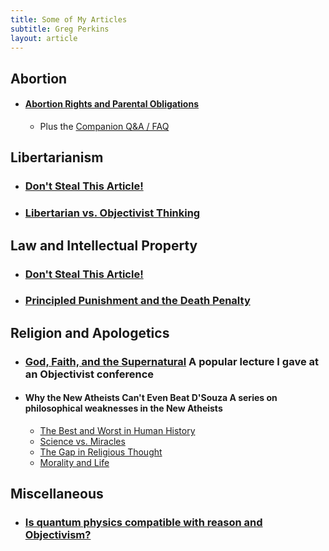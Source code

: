 ```yaml
---
title: Some of My Articles
subtitle: Greg Perkins
layout: article
---
```


## Abortion
* #### [Abortion Rights and Parental Obligations](abortion)
  * Plus the [Companion Q&A / FAQ](abortion-faq)

## Libertarianism
* ### [Don't Steal This Article!](dont-steal-this-article)
* ### [Libertarian vs. Objectivist Thinking](libertarian-thinking)

## Law and Intellectual Property
* ### [Don't Steal This Article!](dont-steal-this-article)
* ### [Principled Punishment and the Death Penalty](principled-punishment)

## Religion and Apologetics
* ### [God, Faith, and the Supernatural](god-faith-supernatural) <span>A popular lecture I gave at an Objectivist conference</span>
* #### Why the New Atheists Can't Even Beat D'Souza <span>A series on philosophical weaknesses in the New Atheists</span>
  * [The Best and Worst in Human History](best-worst)
  * [Science vs. Miracles](science-miracles)
  * [The Gap in Religious Thought](god-of-the-gaps)
  * [Morality and Life](morality-life)

## Miscellaneous
* ### [Is quantum physics compatible with reason and Objectivism?](copenhagen-interpretation)
